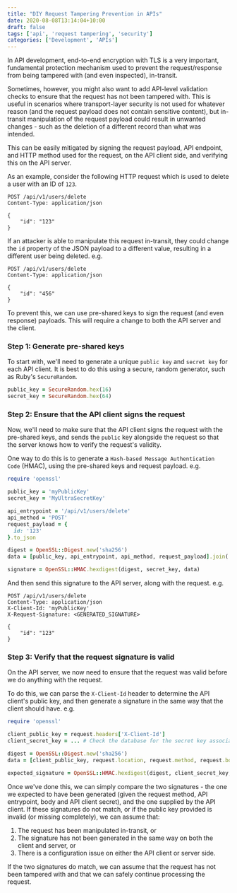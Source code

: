 ```yaml
---
title: "DIY Request Tampering Prevention in APIs"
date: 2020-08-08T13:14:04+10:00
draft: false
tags: ['api', 'request tampering', 'security']
categories: ['Development', 'APIs']
---
```


In API development, end-to-end encryption with TLS is a very important, fundamental protection mechanism used to prevent the request/response from being tampered with (and even inspected), in-transit.

Sometimes, however, you might also want to add API-level validation checks to ensure that the request has not been tampered with. This is useful in scenarios where transport-layer security is not used for whatever reason (and the request payload does not contain sensitive content), but in-transit manipulation of the request payload could result in unwanted changes - such as the deletion of a different record than what was intended.

This can be easily mitigated by signing the request payload, API endpoint, and HTTP method used for the request, on the API client side, and verifying this on the API server.

As an example, consider the following HTTP request which is used to delete a user with an ID of `123`.
```
POST /api/v1/users/delete
Content-Type: application/json

{
	"id": "123"
}
```

If an attacker is able to manipulate this request in-transit, they could change the `id` property of the JSON payload to a different value, resulting in a different user being deleted. e.g.
```
POST /api/v1/users/delete
Content-Type: application/json

{
	"id": "456"
}
```

To prevent this, we can use pre-shared keys to sign the request (and even response) payloads. This will require a change to both the API server and the client.

### Step 1: Generate pre-shared keys
To start with, we'll need to generate a unique `public key` and `secret key` for each API client. It is best to do this using a secure, random generator, such as Ruby's `SecureRandom`.

```ruby
public_key = SecureRandom.hex(16)
secret_key = SecureRandom.hex(64)
```

### Step 2: Ensure that the API client signs the request
Now, we'll need to make sure that the API client signs the request with the pre-shared keys, and sends the `public` key alongside the request so that the server knows how to verify the request's validity.

One way to do this is to generate a `Hash-based Message Authentication Code` (HMAC), using the pre-shared keys and request payload.
e.g.

```ruby
require 'openssl'

public_key = 'myPublicKey'
secret_key = 'MyUltraSecretKey'

api_entrypoint = '/api/v1/users/delete'
api_method = 'POST'
request_payload = {
  id: '123'
}.to_json

digest = OpenSSL::Digest.new('sha256')
data = [public_key, api_entrypoint, api_method, request_payload].join('|')

signature = OpenSSL::HMAC.hexdigest(digest, secret_key, data)
```

And then send this signature to the API server, along with the request. e.g.
```
POST /api/v1/users/delete
Content-Type: application/json
X-Client-Id: 'myPublicKey'
X-Request-Signature: <GENERATED_SIGNATURE>

{
	"id": "123"
}
```

### Step 3: Verify that the request signature is valid
On the API server, we now need to ensure that the request was valid before we do anything with the request.

To do this, we can parse the `X-Client-Id` header to determine the API client's public key, and then generate a signature in the same way that the client should have.
e.g.

```ruby
require 'openssl'

client_public_key = request.headers['X-Client-Id']
client_secret_key = ... # Check the database for the secret key associated with the client's public key we retrieved from the request headers.

digest = OpenSSL::Digest.new('sha256')
data = [client_public_key, request.location, request.method, request.body].join('|')

expected_signature = OpenSSL::HMAC.hexdigest(digest, client_secret_key, data)
```

Once we've done this, we can simply compare the two signatures - the one we expected to have been generated (given the request method, API entrypoint, body and API client secret), and the one supplied by the API client. If these signatures do not match, or if the public key provided is invalid (or missing completely), we can assume that:

1. The request has been manipulated in-transit, or
2. The signature has not been generated in the same way on both the client and server, or
3. There is a configuration issue on either the API client or server side.

If the two signatures do match, we can assume that the request has not been tampered with and that we can safely continue processing the request.






